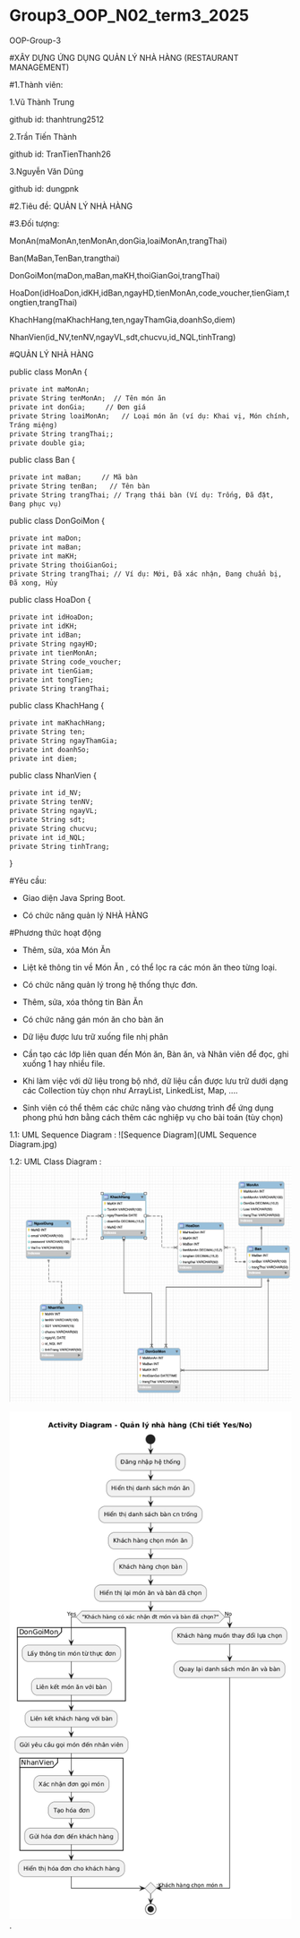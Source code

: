 # Group3_OOP_N02_term3_2025
OOP-Group-3

#XÂY DỰNG ỨNG DỤNG QUẢN LÝ NHÀ HÀNG (RESTAURANT MANAGEMENT)

#1.Thành viên:

1.Vũ Thành Trung

github id: thanhtrung2512

2.Trần Tiến Thành

github id: TranTienThanh26

3.Nguyễn Văn Dũng

github id: dungpnk

#2.Tiêu đề:
QUẢN LÝ NHÀ HÀNG

#3.Đối tượng:

MonAn(maMonAn,tenMonAn,donGia,loaiMonAn,trangThai)

Ban(MaBan,TenBan,trangthai)

DonGoiMon(maDon,maBan,maKH,thoiGianGoi,trangThai)

HoaDon(idHoaDon,idKH,idBan,ngayHD,tienMonAn,code_voucher,tienGiam,tongtien,trangThai)

KhachHang(maKhachHang,ten,ngayThamGia,doanhSo,diem)

NhanVien(id_NV,tenNV,ngayVL,sdt,chucvu,id_NQL,tinhTrang)

#QUẢN LÝ NHÀ HÀNG

public class MonAn {

    private int maMonAn;
    private String tenMonAn;  // Tên món ăn
    private int donGia;     // Đơn giá
    private String loaiMonAn;   // Loại món ăn (ví dụ: Khai vị, Món chính, Tráng miệng)
    private String trangThai;;
    private double gia;
  
public class Ban {

    private int maBan;     // Mã bàn
    private String tenBan;   // Tên bàn
    private String trangThai; // Trạng thái bàn (Ví dụ: Trống, Đã đặt, Đang phục vụ)

 public class DonGoiMon {

    private int maDon;
    private int maBan;
    private int maKH;
    private String thoiGianGoi;
    private String trangThai; // Ví dụ: Mới, Đã xác nhận, Đang chuẩn bị, Đã xong, Hủy

public class HoaDon {

    private int idHoaDon;
    private int idKH;
    private int idBan;
    private String ngayHD;
    private int tienMonAn;
    private String code_voucher;
    private int tienGiam;
    private int tongTien;
    private String trangThai;

public class KhachHang {

    private int maKhachHang;
    private String ten;
    private String ngayThamGia;
    private int doanhSo;
    private int diem;

public class NhanVien {

    private int id_NV;
    private String tenNV;
    private String ngayVL;
    private String sdt;
    private String chucvu;
    private int id_NQL;
    private String tinhTrang;
}    
    
#Yêu cầu:

- Giao diện Java Spring Boot.
  
- Có chức năng quản lý NHÀ HÀNG

#Phương thức hoạt động 

+ Thêm, sửa, xóa Món Ăn

+ Liệt kê thông tin về Món Ăn , có thể lọc ra các món ăn theo từng loại.
  
- Có chức năng quản lý trong hệ thống thực đơn.

+ Thêm, sửa, xóa thông tin Bàn Ăn
  
- Có chức năng gán món ăn cho bàn ăn

- Dữ liệu được lưu trữ xuống file nhị phân

+ Cần tạo các lớp liên quan đến Món ăn, Bàn ăn, và Nhân viên để đọc, ghi xuống 1 hay nhiều file.

- Khi làm việc với dữ liệu trong bộ nhớ, dữ liệu cần được lưu trữ dưới dạng các Collection tùy chọn như ArrayList, LinkedList, Map, ....

- Sinh viên có thể thêm các chức năng vào chương trình để ứng dụng phong phú hơn bằng cách thêm các nghiệp vụ cho bài toán (tùy chọn)

1.1: UML Sequence Diagram :
![Sequence Diagram](UML Sequence Diagram.jpg)

1.2: UML Class Diagram :
![Class Diagram](ClassDiagram.png)

![Activity Diagram](ActivityDiagram.png).
